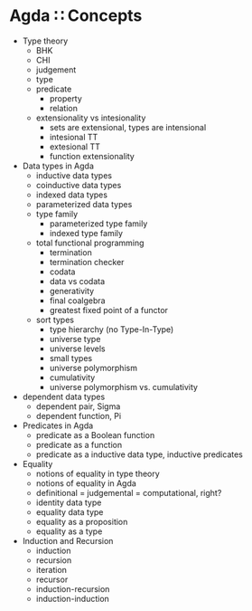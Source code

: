 # Agda ∷ Concepts

- Type theory
  - BHK
  - CHI
  - judgement
  - type
  - predicate
    - property
    - relation
  - extensionality vs intesionality
    - sets are extensional, types are intensional
    - intesional TT
    - extesional TT
    - function extensionality
- Data types in Agda
  - inductive data types
  - coinductive data types
  - indexed data types
  - parameterized data types
  - type family
    - parameterized type family
    - indexed type family
  - total functional programming
    - termination
    - termination checker
    - codata
    - data vs codata
    - generativity
    - final coalgebra
    - greatest fixed point of a functor
  - sort types
    - type hierarchy (no Type-In-Type)
    - universe type
    - universe levels
    - small types
    - universe polymorphism
    - cumulativity
    - universe polymorphism vs. cumulativity
- dependent data types
  - dependent pair, Sigma
  - dependent function, Pi
- Predicates in Agda
  - predicate as a Boolean function
  - predicate as a function
  - predicate as a inductive data type, inductive predicates
- Equality
  - notions of equality in type theory
  - notions of equality in Agda
  - definitional = judgemental = computational, right?
  - identity data type
  - equality data type
  - equality as a proposition
  - equality as a type
- Induction and Recursion
  - induction
  - recursion
  - iteration
  - recursor
  - induction-recursion
  - induction-induction
